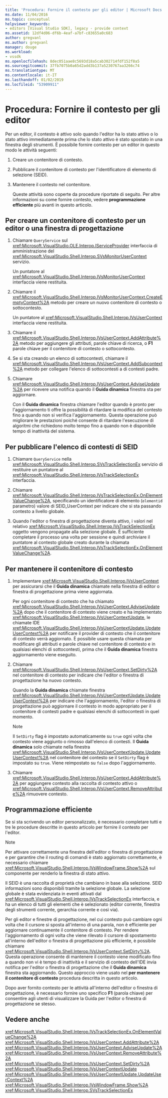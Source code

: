 ```yaml
---
title: 'Procedura: Fornire il contesto per gli editor | Microsoft Docs'
ms.date: 11/04/2016
ms.topic: conceptual
helpviewer_keywords:
- editors [Visual Studio SDK], legacy - provide context
ms.assetid: 12df4d06-df6b-4eaf-a7bf-c83655a0c683
author: gregvanl
ms.author: gregvanl
manager: douge
ms.workload:
- vssdk
ms.openlocfilehash: 8dec051aae8c5693d18a5cab302714fdf152f8a5
ms.sourcegitcommit: 37fb7075b0a65d2add3b137a5230767aa3266c74
ms.translationtype: MT
ms.contentlocale: it-IT
ms.lasthandoff: 01/02/2019
ms.locfileid: "53909911"
---
```

# <a name="how-to-provide-context-for-editors"></a>Procedura: Fornire il contesto per gli editor
Per un editor, il contesto è attivo solo quando l'editor ha lo stato attivo o lo stato attivo immediatamente prima che lo stato attivo è stato spostato in una finestra degli strumenti. È possibile fornire contesto per un editor in questo modo le attività seguenti:  
  
1. Creare un contenitore di contesto.  
  
2. Pubblicare il contenitore di contesto per l'identificatore di elemento di selezione (SEID).  
  
3. Mantenere il contesto nel contenitore.  
  
   Queste attività sono coperte da procedure riportate di seguito. Per altre informazioni su come fornire contesto, vedere **programmazione efficiente** più avanti in questo articolo.  
  
## <a name="to-create-a-context-bag-for-an-editor-or-a-designer"></a>Per creare un contenitore di contesto per un editor o una finestra di progettazione  
  
1.  Chiamare `QueryService` sul <xref:Microsoft.VisualStudio.OLE.Interop.IServiceProvider> interfaccia di amministrazione del <xref:Microsoft.VisualStudio.Shell.Interop.SVsMonitorUserContext> servizio.  
  
     Un puntatore al <xref:Microsoft.VisualStudio.Shell.Interop.IVsMonitorUserContext> interfaccia viene restituita.  
  
2.  Chiamare il <xref:Microsoft.VisualStudio.Shell.Interop.IVsMonitorUserContext.CreateEmptyContext%2A> metodo per creare un nuovo contenitore di contesto o sottocontesto.  
  
     Un puntatore al <xref:Microsoft.VisualStudio.Shell.Interop.IVsUserContext> interfaccia viene restituita.  
  
3.  Chiamare il <xref:Microsoft.VisualStudio.Shell.Interop.IVsUserContext.AddAttribute%2A> metodo per aggiungere gli attributi, parole chiave di ricerca, o **F1** parole chiave per il contenitore di contesto o sottocontesto.  
  
4.  Se si sta creando un elenco di sottocontesti, chiamare il <xref:Microsoft.VisualStudio.Shell.Interop.IVsUserContext.AddSubcontext%2A> metodo per collegare l'elenco di sottocontesti a di contesti padre.  
  
5.  Chiamare <xref:Microsoft.VisualStudio.Shell.Interop.IVsUserContext.AdviseUpdate%2A> per ricevere una notifica quando il **Guida dinamica** finestra sta per aggiornare.  
  
     Con il **Guida dinamica** finestra chiamare l'editor quando è pronto per l'aggiornamento ti offre la possibilità di ritardare la modifica del contesto fino a quando non si verifica l'aggiornamento. Questa operazione può migliorare le prestazioni poiché consente di ritardare l'esecuzione di algoritmi che richiedono molto tempo fino a quando non è disponibile tempo di inattività del sistema.  
  
## <a name="to-publish-the-context-bag-to-the-seid"></a>Per pubblicare l'elenco di contesti di SEID  
  
1.  Chiamare `QueryService` nella <xref:Microsoft.VisualStudio.Shell.Interop.SVsTrackSelectionEx> servizio di restituire un puntatore al <xref:Microsoft.VisualStudio.Shell.Interop.IVsTrackSelectionEx> interfaccia.  
  
2.  Chiamare <xref:Microsoft.VisualStudio.Shell.Interop.IVsTrackSelectionEx.OnElementValueChange%2A>, specificando un identificatore di elemento (`elementid` parametro) valore di SEID_UserContext per indicare che si sta passando contesto a livello globale.  
  
3.  Quando l'editor o finestra di progettazione diventa attivo, i valori nel relativo <xref:Microsoft.VisualStudio.Shell.Interop.IVsTrackSelectionEx> oggetto vengono propagate alla selezione globale. È sufficiente completare il processo una volta per sessione e quindi archiviare il puntatore al contesto globale creato durante la chiamata <xref:Microsoft.VisualStudio.Shell.Interop.IVsTrackSelectionEx.OnElementValueChange%2A>.  
  
## <a name="to-maintain-the-context-bag"></a>Per mantenere il contenitore di contesto  
  
1.  Implementare <xref:Microsoft.VisualStudio.Shell.Interop.IVsUserContext> per assicurarsi che il **Guida dinamica** chiamate nella finestra di editor o finestra di progettazione prima viene aggiornata.  
  
     Per ogni contenitore di contesto che ha chiamato <xref:Microsoft.VisualStudio.Shell.Interop.IVsUserContext.AdviseUpdate%2A> dopo che il contenitore di contesto viene creato e ha implementato <xref:Microsoft.VisualStudio.Shell.Interop.IVsUserContextUpdate>, le chiamate IDE <xref:Microsoft.VisualStudio.Shell.Interop.IVsUserContextUpdate.UpdateUserContext%2A> per notificare il provider di contesto che il contenitore di contesto verrà aggiornato. È possibile usare questa chiamata per modificare gli attributi e parole chiave nel contenitore di contesto e in qualsiasi elenchi di sottocontesti, prima che il **Guida dinamica** finestra aggiornamento viene eseguito.  
  
2.  Chiamare <xref:Microsoft.VisualStudio.Shell.Interop.IVsUserContext.SetDirty%2A> nel contenitore di contesto per indicare che l'editor o finestra di progettazione ha nuovo contesto.  
  
     Quando la **Guida dinamica** chiamate finestra <xref:Microsoft.VisualStudio.Shell.Interop.IVsUserContextUpdate.UpdateUserContext%2A> per indicare che l'aggiornamento, l'editor o finestra di progettazione può aggiornare il contesto in modo appropriato per il contenitore di contesti padre e qualsiasi elenchi di sottocontesti in quel momento.  
  
    > [!NOTE]
    >  Il `SetDirty` flag è impostato automaticamente su `true` ogni volta che contesto viene aggiunto o rimosso dall'elenco di contesti. Il **Guida dinamica** solo chiamate nella finestra <xref:Microsoft.VisualStudio.Shell.Interop.IVsUserContextUpdate.UpdateUserContext%2A> nel contenitore del contesto se il `SetDirty` flag è impostato su `true`. Viene reimpostato su `false` dopo l'aggiornamento.  
  
3.  Chiamare <xref:Microsoft.VisualStudio.Shell.Interop.IVsUserContext.AddAttribute%2A> per aggiungere contesto alla raccolta di contesto attivo o <xref:Microsoft.VisualStudio.Shell.Interop.IVsUserContext.RemoveAttribute%2A> rimuovere contesto.  
  
## <a name="robust-programming"></a>Programmazione efficiente  
 Se si sta scrivendo un editor personalizzato, è necessario completare tutti e tre le procedure descritte in questo articolo per fornire il contesto per l'editor.  
  
> [!NOTE]
>  Per attivare correttamente una finestra dell'editor o finestra di progettazione e per garantire che il routing di comandi è stato aggiornato correttamente, è necessario chiamare <xref:Microsoft.VisualStudio.Shell.Interop.IVsWindowFrame.Show%2A> sul componente per renderlo la finestra di stato attivo.  
  
 Il SEID è una raccolta di proprietà che cambiano in base alla selezione. SEID informazioni sono disponibili tramite la selezione globale. La selezione globale è stata evidenziata in eventi attivati dal <xref:Microsoft.VisualStudio.Shell.Interop.IVsTrackSelectionEx> interfaccia, e ha un elenco di tutti gli elementi che è selezionato (editor corrente, finestra degli strumenti corrente, gerarchia corrente e così via).  
  
 Per gli editor e finestre di progettazione, nel cui contesto può cambiare ogni volta che il cursore si sposta all'interno di una parola, non è efficiente per aggiornare continuamente il contenitore di contesto. Per rendere l'aggiornamento di ogni volta che viene rilevato il cursore di spostamento all'interno dell'editor o finestra di progettazione più efficiente, è possibile chiamare <xref:Microsoft.VisualStudio.Shell.Interop.IVsUserContext.SetDirty%2A>. Questa operazione consente di mantenere il contesto viene modificato fino a quando non vi è tempo di inattività e il servizio di contesto dell'IDE invia notifica per l'editor o finestra di progettazione che il **Guida dinamica** finestra sta aggiornando. Questo approccio viene usato nel **per mantenere il contenitore di contesto** procedura descritta in questo articolo.  
  
 Dopo aver fornito contesto per le attività all'interno dell'editor o finestra di progettazione, è necessario fornire uno specifico **F1** (parola chiave) per consentire agli utenti di visualizzare la Guida per l'editor o finestra di progettazione se stesso.  
  
## <a name="see-also"></a>Vedere anche  
 <xref:Microsoft.VisualStudio.Shell.Interop.IVsTrackSelectionEx.OnElementValueChange%2A>   
 <xref:Microsoft.VisualStudio.Shell.Interop.IVsUserContext.AddAttribute%2A>   
 <xref:Microsoft.VisualStudio.Shell.Interop.IVsUserContext.AdviseUpdate%2A>   
 <xref:Microsoft.VisualStudio.Shell.Interop.IVsUserContext.RemoveAttribute%2A>   
 <xref:Microsoft.VisualStudio.Shell.Interop.IVsUserContext.SetDirty%2A>   
 <xref:Microsoft.VisualStudio.Shell.Interop.IVsUserContextUpdate>   
 <xref:Microsoft.VisualStudio.Shell.Interop.IVsUserContextUpdate.UpdateUserContext%2A>   
 <xref:Microsoft.VisualStudio.Shell.Interop.IVsWindowFrame.Show%2A>   
 <xref:Microsoft.VisualStudio.Shell.Interop.SVsTrackSelectionEx>